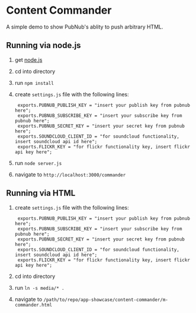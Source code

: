 Content Commander
=================

A simple demo to show PubNub's ablity to push arbitrary HTML. 
 
Running via node.js
-------------------

1. get [node.js](http://nodejs.org)
2. cd into directory
3. run `npm install`
4. create `settings.js` file with the following lines: 

        exports.PUBNUB_PUBLISH_KEY = "insert your publish key from pubnub here"; 
        exports.PUBNUB_SUBSCRIBE_KEY = "insert your subscribe key from pubnub here";
        exports.PUBNUB_SECRET_KEY = "insert your secret key from pubnub here";
        exports.SOUNDCLOUD_CLIENT_ID = "for soundcloud functionality, insert soundcloud api id here"; 
        exports.FLICKR_KEY = "for flickr functionality key, insert flickr api key here";

5. run `node server.js`
6. navigate to `http://localhost:3000/commander`


Running via HTML
-------------------

1. create `settings.js` file with the following lines: 

        exports.PUBNUB_PUBLISH_KEY = "insert your publish key from pubnub here"; 
        exports.PUBNUB_SUBSCRIBE_KEY = "insert your subscribe key from pubnub here";
        exports.PUBNUB_SECRET_KEY = "insert your secret key from pubnub here";
        exports.SOUNDCLOUD_CLIENT_ID = "for soundcloud functionality, insert soundcloud api id here"; 
        exports.FLICKR_KEY = "for flickr functionality key, insert flickr api key here";

2. cd into directory
3. run `ln -s media/* .`
4. navigate to `/path/to/repo/app-showcase/content-commander/m-commander.html`




